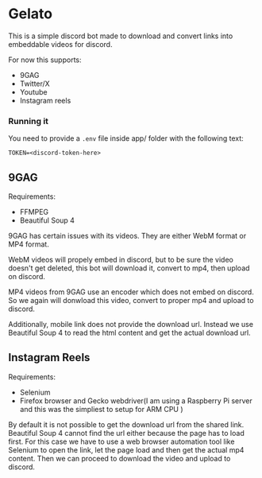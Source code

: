 # Gelato

This is a simple discord bot made to download and convert links into embeddable videos for discord.

For now this supports: 
- 9GAG
- Twitter/X
- Youtube
- Instagram reels

### Running it
You need to provide a `.env` file inside app/ folder with the following text:
```
TOKEN=<discord-token-here>
```


## 9GAG
Requirements:
- FFMPEG
- Beautiful Soup 4
  
9GAG has certain issues with its videos. They are either WebM format or MP4 format.

WebM videos will propely embed in discord, but to be sure the video doesn't get deleted, this bot will download it, convert to mp4, then upload on discord.

MP4 videos from 9GAG use an encoder which does not embed on discord. So we again will donwload this video, convert to proper mp4 and upload to discord.

Additionally, mobile link does not provide the download url. Instead we use Beautiful Soup 4 to read the html content and get the actual download url.

## Instagram Reels
Requirements:
- Selenium
- Firefox browser and Gecko webdriver(I am using a Raspberry Pi server and this was the simpliest to setup for ARM CPU )

By default it is not possible to get the download url from the shared link. Beautiful Soup 4 cannot find the url either because the page has to load first.
For this case we have to use a web browser automation tool like Selenium to open the link, let the page load and then get the actual mp4 content. Then we can proceed to download the video and upload to discord.


